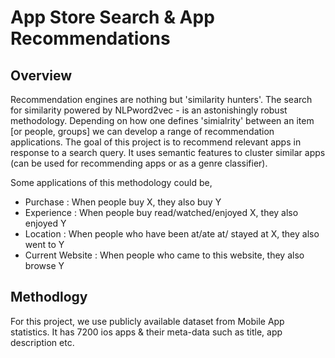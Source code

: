 # App Store Search & App Recommendations

## Overview
Recommendation engines are nothing but 'similarity hunters'. The search for similarity powered by NLPword2vec - is an astonishingly robust methodology. Depending on how one defines 'simialrity' between an item [or people, groups] we can develop a range of recommendation applications. The goal of this project is to recommend relevant apps in response to a search query. It uses semantic features to cluster similar apps (can be used for recommending apps or as a genre classifier). 

Some applications of this methodology could be,
* Purchase : When people buy X, they also buy Y
* Experience : When people buy read/watched/enjoyed X, they also enjoyed Y
* Location : When people who have been at/ate at/ stayed at X, they also went to Y
* Current Website : When people who came to this website, they also browse Y

## Methodlogy
For this project, we use publicly available dataset from Mobile App statistics. It has 7200 ios apps & their meta-data such as title, app description etc.  


